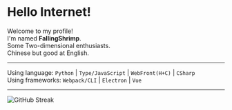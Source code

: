 # Hello Internet!
Welcome to my profile!  
I'm named **FallingShrimp**.  
Some Two-dimensional enthusiasts.  
Chinese but good at English.

---

Using language: `Python` | `Type/JavaScript` | `WebFront(H+C)` | `CSharp`  
Using frameworks: `Webpack/CLI` | `Electron` | `Vue`

---

![GitHub Streak](https://github-readme-streak-stats.herokuapp.com/?user=Rundll86)
